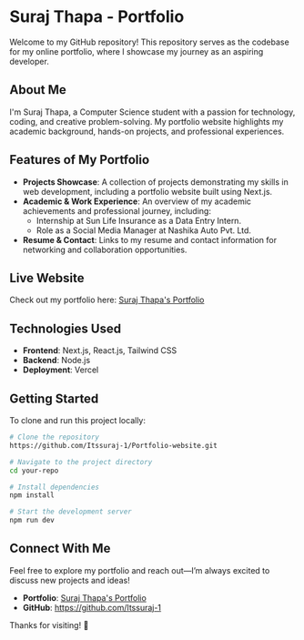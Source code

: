 # Suraj Thapa - Portfolio            
        
Welcome to my GitHub repository! This repository serves as the codebase for my online portfolio, where I showcase my journey as an aspiring developer.    
 
## About Me 
I'm Suraj Thapa, a Computer Science student with a passion for technology, coding, and creative problem-solving. My portfolio website highlights my academic background, hands-on projects, and professional experiences. 

## Features of My Portfolio
- **Projects Showcase**: A collection of projects demonstrating my skills in web development, including a portfolio website built using Next.js. 
- **Academic & Work Experience**: An overview of my academic achievements and professional journey, including:
  - Internship at Sun Life Insurance as a Data Entry Intern. 
  - Role as a Social Media Manager at Nashika Auto Pvt. Ltd.
- **Resume & Contact**: Links to my resume and contact information for networking and collaboration opportunities.

## Live Website
Check out my portfolio here: [Suraj Thapa's Portfolio](https://v0-suraj-portfolio-website.vercel.app/) 
## Technologies Used
- **Frontend**: Next.js, React.js, Tailwind CSS
- **Backend**: Node.js 
- **Deployment**: Vercel

## Getting Started
To clone and run this project locally: 
```sh
# Clone the repository
https://github.com/Itssuraj-1/Portfolio-website.git

# Navigate to the project directory
cd your-repo

# Install dependencies
npm install

# Start the development server
npm run dev
```

## Connect With Me
Feel free to explore my portfolio and reach out—I’m always excited to discuss new projects and ideas!

- **Portfolio**: [Suraj Thapa's Portfolio](https://v0-suraj-portfolio-website.vercel.app/)
- **GitHub**: https://github.com/Itssuraj-1


Thanks for visiting! 🚀

